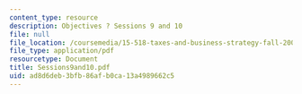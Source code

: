 ```yaml
---
content_type: resource
description: Objectives ? Sessions 9 and 10
file: null
file_location: /coursemedia/15-518-taxes-and-business-strategy-fall-2002/ad8d6deb3bfb86afb0ca13a4989662c5_Sessions9and10.pdf
file_type: application/pdf
resourcetype: Document
title: Sessions9and10.pdf
uid: ad8d6deb-3bfb-86af-b0ca-13a4989662c5
---
```

